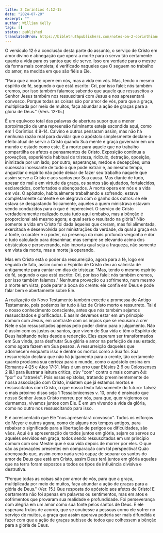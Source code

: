 ```yaml
---
title: 2 Coríntios 4:12-15
date: "2024-07-20"
excerpt: ""
author: William Kelly
tags: []
status: published
translatedFrom: https://bibletruthpublishers.com/notes-on-2-corinthians-4-12-15/william-kelly-wk/w-kelly/lac143198-lub-16163-5
---
```


O versículo 12 é a conclusão desta parte do assunto, o serviço de Cristo
em amor divino e abnegação que opera a morte para o servo tão certamente
quanto a vida para os santos que ele serve. Isso era verdade para o
mestre da forma mais completa; é verificado naqueles que O seguem no
trabalho do amor, na medida em que são fiéis a Ele.

\"Para que a morte opere em nós, mas a vida em vós. Mas, tendo o mesmo
espírito de fé, segundo o que está escrito: Cri, por isso falei; nós
também cremos, por isso também falamos; sabendo que aquele que
ressuscitou o Senhor Jesus também nos ressuscitará com Jesus e nos
apresentará convosco. Porque todas as coisas são por amor de vós, para
que a graça, multiplicada por meio de muitos, faça abundar a ação de
graças para a glória de Deus.\" (Vers. 12-15.)

É um equívoco total das palavras de abertura supor que a menor
aproximação de uma repreensão fulminante esteja escondida aqui, como em
1 Coríntios 4:8-14. Calvino e outros pensaram assim, mas não há nenhuma
razão real para duvidar que o apóstolo simplesmente declare o efeito
atual de servir a Cristo quando Sua mente e graça governam em um mundo e
estado como este. É a morte para aquele que no trabalho compartilha os
afetos e pensamentos de Cristo. Exposição contínua a provações,
experiência habitual de tristeza, ridículo, detração, oposição,
inimizade por um lado; por outro, esperanças, medos e decepções; uma
sucessão incessante de tudo o que pode extrair e, ao mesmo tempo,
angustiar o espírito não pode deixar de fazer seu trabalho naquele que
assim serve a Cristo e aos santos por Sua causa. Mas diante de tudo,
apesar do mal e em virtude da graça, os santos são ajudados,
fortalecidos, esclarecidos, confortados e abençoados. A morte opera em
nós e a vida em vós. O apóstolo, habitualmente trabalhando e sofrendo,
estava completamente contente e se alegrava com o ganho dos outros: se
ele estava se desgastando fisicamente, aqueles a quem ministrava estavam
sendo conduzidos para o que é imperecível. O serviço de Cristo
verdadeiramente realizado custa tudo aqui embaixo, mas a bênção é
proporcional até mesmo agora; e qual será o resultado na glória? Não
somente a vida em Cristo foi dada àqueles que creram, mas foi
alimentada, exercitada e desenvolvida por ministrações da verdade, da
qual a graça era a fonte, o caráter e o poder, na presença da mais
profunda vergonha e dor e tudo calculado para desanimar, mas sempre se
elevando acima dos obstáculos e perseverando, não importa qual seja a
fraqueza, não somente em vista da morte, mas a morte já operando.

Mas em Cristo está o poder da ressurreição, agora para a fé, logo em
seguida de fato, assim como o Espírito de Cristo deu ao salmista de
antigamente para cantar em dias de tristeza: \"Mas, tendo o mesmo
espírito de fé, segundo o que está escrito: Cri, por isso falei; nós
também cremos, por isso também falamos.\" Nenhuma provação ou
sofrimento, nem mesmo a morte em vista, pode parar a boca do crente: ele
confia em Deus e pode falar bem e abertamente sobre Ele.

A realização do Novo Testamento também excede a promessa do Antigo
Testamento, pois podemos ler tudo à luz de Cristo morto e ressurreto.
Tal é o nosso conhecimento consciente, antes que nós também sejamos
ressuscitados e glorificados. E assim devemos estar em um princípio
comum com Jesus, em contraste com os ímpios que se recusam a crer Nele e
são ressuscitados apenas pelo poder divino para o julgamento. Não é
assim com os justos ou santos, que vivem de Sua vida e têm o Espírito de
Deus habitando neles desde a redenção. Eles esperam ser transformados em
Sua vinda, para desfrutar Sua glória e amor na perfeição de seu estado,
como agora fazem em Sua pessoa. A ressurreição daqueles que adormecem
enquanto isso é dentre os mortos como a Sua foi. Sua ressurreição
declara que não há julgamento para o crente, tão certamente quanto
proclama sua certeza para o mundo, como o apóstolo ensina em Romanos
4:25 e Atos 17:31. Mas é um erro usar Efésios 2:6 ou Colossenses 2 iii.1
para ilustrar a leitura crítica, σὺν \"com\" contra o mais comum διὰ
\"por\" ou \"através\". Pois essas epístolas, tratando preeminentemente
de nossa associação com Cristo, insistem que já estamos mortos e
ressuscitados com Cristo, o que nosso texto fala somente do futuro:
Talvez o mais próximo disso seja 1 Tessalonicenses v. 10, onde é
ensinado que nosso Senhor Jesus Cristo morreu por nós, para que, quer
vigiemos ou durmamos, vivamos juntos com Ele. É em um vivendo a vida da
glória, como no outro nos ressuscitando para isso.

E é acrescentado que Ele \"nos apresentará convosco\". Todos os esforços
de Meyer e outros agora, como de alguns nos tempos antigos, para
rebaixar o significado para a libertação de perigos ou dificuldades, são
vãos. Aqui é a apresentação de todos juntos em glória, sejam os servos
ou aqueles servidos em graça, todos sendo ressuscitados em um princípio
comum com seu Mestre que é sua vida depois de morrer por eles. O que são
as provações presentes em comparação com tal perspectiva! Quão abençoado
que, assim como nada será capaz de separar os santos do amor de Deus que
está em Cristo, assim Deus terá juntos em glória aqueles que na terra
foram expostos a todos os tipos de influência divisiva e destrutiva.

\"Porque todas as coisas são por amor de vós, para que a graça,
multiplicada por meio de muitos, faça abundar a ação de graças para a
glória de Deus.\" (Ver. 15.) Que resposta do apóstolo aos afetos de
Cristo! E certamente não foi apenas em palavras ou sentimentos, mas em
atos e sofrimentos que provaram sua realidade e profundidade. Foi
perseverança com alegria em um amor como sua fonte pelos santos de Deus.
E ele esperava frutos de acordo, que se coubesse a pessoas como ele
sofrer no serviço de muitos, a graça que assim operava poderia ser mais
difundida e fazer com que a ação de graças subisse de todos que
colhessem a bênção para a glória de Deus.
